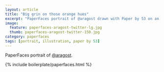 ```yaml
---
layout: article
title: "Big grin on those orange hues"
excerpt: "PaperFaces portrait of @aragost drawn with Paper by 53 on an iPad."
image: 
  feature: paperfaces-aragost-twitter-lg.jpg
  thumb: paperfaces-aragost-twitter-150.jpg
category: paperfaces
tags: [portrait, illustration, paper by 53]
---
```


PaperFaces portrait of [@aragost](http://twitter.com/aragost).

{% include boilerplate/paperfaces.html %}